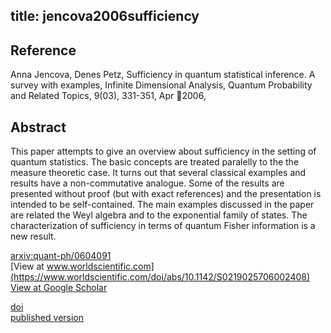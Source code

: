 title: jencova2006sufficiency
---


## Reference

Anna Jencova, Denes Petz, Sufficiency in quantum statistical inference. A survey with examples, Infinite Dimensional Analysis, Quantum Probability and Related Topics, 9(03), 331-351, Apr 2006,

## Abstract 
  This paper attempts to give an overview about sufficiency in the setting of
quantum statistics. The basic concepts are treated paralelly to the the measure
theoretic case. It turns out that several classical examples and results have a
non-commutative analogue. Some of the results are presented without proof (but
with exact references) and the presentation is intended to be self-contained.
The main examples discussed in the paper are related the Weyl algebra and to
the exponential family of states. The characterization of sufficiency in terms
of quantum Fisher information is a new result.

    

[arxiv:quant-ph/0604091](https://arxiv.org/abs/quant-ph/0604091)    
[View at www.worldscientific.com](https://www.worldscientific.com/doi/abs/10.1142/S0219025706002408)    
[View at Google Scholar](https://scholar.google.com/scholar_lookup?arxiv_id=quant-ph/0604091)    



[doi](https://doi.org/10.1142/S0219025706002408)    
[published version](jencova2006sufficiency/published.pdf) 
